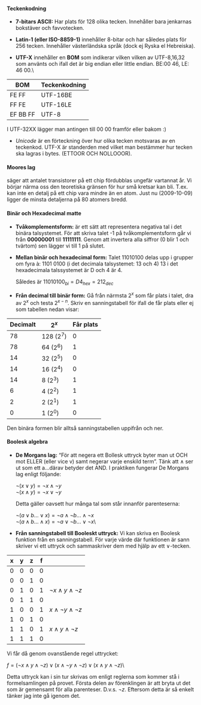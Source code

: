 #### Teckenkodning

-   **7-bitars ASCII:** Har plats för 128 olika tecken. Innehåller bara
    jenkarnas bokstäver och favvotecken.

-   **Latin-1 (eller ISO-8859-1)** innehåller 8-bitar och har således
    plats för 256 tecken. Innehåller västerländska språk (dock ej Ryska
    el Hebreiska).

-   **UTF-X** innehåller en **BOM** som indikerar vilken vilken av
    UTF-8,16,32 som använts och ifall det är big endian eller little
    endian. BE:00 46, LE: 46 00.\

| **BOM**  | **Teckenkodning** |
| ---------|-------------------|
| FE FF    | UTF-16BE          |
| FF FE    | UTF-16LE          |
| EF BB FF | UTF-8             |

I UTF-32XX lägger man antingen till 00 00 framför eller bakom :)

-   *Unicode* är en förteckning över hur olika tecken motsvaras av en
    teckenkod. UTF-X är standerden med vilket man bestämmer hur tecken
    ska lagras i bytes. (ETTOOR OCH NOLLOOOR).

#### Moores lag

säger att antalet transistorer på ett chip fördubblas ungefär vartannat
år. Vi börjar närma oss den teoretiska gränsen för hur små kretsar kan
bli. T.ex. kan inte en detalj på ett chip vara mindre än en atom. Just
nu (2009-10-09) ligger de minsta detaljerna på 80 atomers bredd.

#### Binär och Hexadecimal matte

-   **Tvåkomplementsform:** är ett sätt att representera negativa tal i
    det binära talsystemet. För att skriva talet -1 på
    tvåkomplementsform går vi från **00000001** till **11111111**. Genom
    att invertera alla siffror (0 blir 1 och tvärtom) sen lägger vi till
    1 på slutet.

-   **Mellan binär och hexadecimal form:** Talet 11010100 delas upp i
    grupper om fyra à: 1101 0100 (i det decimala talsystemet: 13 och 4)
    13 i det hexadecimala talssystemet är D och 4 är 4.

    Således är $11010100_{bi} = D4_{hex} = 212_{dec}$

-   **Från decimal till binär form:** Gå från närmsta $2^x$ som får
    plats i talet, dra av $2^x$ och testa $2^{x-n}$. Skriv en
    sanningstabell för ifall de får plats eller ej som tabellen nedan
    visar:

| **Decimalt** | **$2^x$**   | **Får plats** |
|--------------|-------------|---------------|
| 78           | 128 ($2^7$) | 0             |
| 78           | 64 ($2^6$)  | 1             |
| 14           | 32 ($2^5$)  | 0             |
| 14           | 16 ($2^4$)  | 0             |
| 14           |  8 ($2^3$)  | 1             |
| 6            |  4 ($2^2$)  | 1             |
| 2            |  2 ($2^1$)  | 1             |
| 0            |  1 ($2^0$)  | 0             |
                                  

Den binära formen blir alltså sanningstabellen uppifrån och ner.

#### Boolesk algebra

-   **De Morgans lag:** “För att negera ett Bollesk uttryck byter man ut
    OCH mot ELLER (eller vice v) samt negerar varje enskild term”. Tänk
    att $\land$ ser ut som ett a...därav betyder det AND. I praktiken
    fungerar De Morgans lag enligt följande:

    $\lnot(x \lor y) = \lnot x \land \lnot y$\
    $\lnot(x \land y) = \lnot x \lor \lnot y$

    Detta gäller oavsett hur många tal som står innanför parenteserna:

    $\lnot(a \lor b ... \lor x) = \lnot a \land \lnot b ... \land \lnot x$\
    $\lnot(a \land b ... \land x) = \lnot a \lor \lnot b ... \lor \lnot x$\

-   **Från sanningstabell till Booleskt uttryck:** Vi kan skriva en
    Boolesk funktion från en sanningstabell. För varje värde där
    funktionen är sann skriver vi ett uttryck och sammaskriver dem med
    hjälp av ett $\lor$-tecken.

| x | y | z | f |                                 | 
|---|---|---|---|---------------------------------|
| 0 | 0 | 0 | 0 |                                 |
| 0 | 0 | 1 | 0 |                                 |
| 0 | 1 | 0 | 1 | $\lnot x \land y \land \lnot z$ |
| 0 | 1 | 1 | 0 |                                 |
| 1 | 0 | 0 | 1 | $x \land \lnot y \land \lnot z$ |
| 1 | 0 | 1 | 0 |                                 | 
| 1 | 1 | 0 | 1 | $x \land y \land \lnot z$       |
| 1 | 1 | 1 | 0 |                                 |

Vi får då genom ovanstående regel uttrycket:

$f = (\lnot x \land y \land \lnot z) \lor (x \land \lnot y \land \lnot z) \lor (x \land y \land \lnot z)$\

Detta uttryck kan i sin tur skrivas om enligt reglerna som kommer
stå i formelsamlingen på provet. Första delen av förenklingen är att
bryta ut det som är gemensamt för alla parenteser. D.v.s. $\lnot z$.
Eftersom detta är så enkelt tänker jag inte gå igenom det.